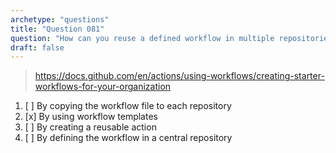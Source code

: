 ```yaml
---
archetype: "questions"
title: "Question 081"
question: "How can you reuse a defined workflow in multiple repositories?"
draft: false
---
```



> https://docs.github.com/en/actions/using-workflows/creating-starter-workflows-for-your-organization
1. [ ] By copying the workflow file to each repository
1. [x] By using workflow templates
1. [ ] By creating a reusable action
1. [ ] By defining the workflow in a central repository
